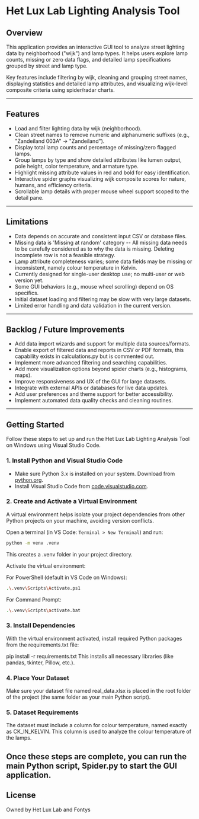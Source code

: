 # Het Lux Lab Lighting Analysis Tool

## Overview

This application provides an interactive GUI tool to analyze street lighting data by neighborhood ("wijk") and lamp types. It helps users explore lamp counts, missing or zero data flags, and detailed lamp specifications grouped by street and lamp type.

Key features include filtering by wijk, cleaning and grouping street names, displaying statistics and detailed lamp attributes, and visualizing wijk-level composite criteria using spider/radar charts.

---

## Features

- Load and filter lighting data by wijk (neighborhood).
- Clean street names to remove numeric and alphanumeric suffixes (e.g., "Zandeiland 003A" → "Zandeiland").
- Display total lamp counts and percentage of missing/zero flagged lamps.
- Group lamps by type and show detailed attributes like lumen output, pole height, color temperature, and armature type.
- Highlight missing attribute values in red and bold for easy identification.
- Interactive spider graphs visualizing wijk composite scores for nature, humans, and efficiency criteria.
- Scrollable lamp details with proper mouse wheel support scoped to the detail pane.

---

## Limitations

- Data depends on accurate and consistent input CSV or database files.
- Missing data is 'Missing at random' category -- All missing data needs to be carefully considered as to why the data is missing. Deleting incomplete row is not a feasible strategy.
- Lamp attribute completeness varies; some data fields may be missing or inconsistent, namely colour temperature in Kelvin.
- Currently designed for single-user desktop use; no multi-user or web version yet.
- Some GUI behaviors (e.g., mouse wheel scrolling) depend on OS specifics.
- Initial dataset loading and filtering may be slow with very large datasets.
- Limited error handling and data validation in the current version.

---

## Backlog / Future Improvements

- Add data import wizards and support for multiple data sources/formats.
- Enable export of filtered data and reports in CSV or PDF formats, this capability exists in calculations.py but is commented out.
- Implement more advanced filtering and searching capabilities.
- Add more visualization options beyond spider charts (e.g., histograms, maps).
- Improve responsiveness and UX of the GUI for large datasets.
- Integrate with external APIs or databases for live data updates.
- Add user preferences and theme support for better accessibility.
- Implement automated data quality checks and cleaning routines.

---

## Getting Started

Follow these steps to set up and run the Het Lux Lab Lighting Analysis Tool on Windows using Visual Studio Code.

### 1. Install Python and Visual Studio Code

- Make sure Python 3.x is installed on your system. Download from [python.org](https://www.python.org/downloads/windows/).
- Install Visual Studio Code from [code.visualstudio.com](https://code.visualstudio.com/).

### 2. Create and Activate a Virtual Environment

A virtual environment helps isolate your project dependencies from other Python projects on your machine, avoiding version conflicts.

Open a terminal (in VS Code: `Terminal > New Terminal`) and run:

```bash
python -m venv .venv
```
This creates a .venv folder in your project directory.

Activate the virtual environment:

For PowerShell (default in VS Code on Windows):
```bash
.\.venv\Scripts\Activate.ps1
```
For Command Prompt:
```bash
.\.venv\Scripts\activate.bat
```
### 3. Install Dependencies
With the virtual environment activated, install required Python packages from the requirements.txt file:

pip install -r requirements.txt
This installs all necessary libraries (like pandas, tkinter, Pillow, etc.).

### 4. Place Your Dataset
Make sure your dataset file named real_data.xlsx is placed in the root folder of the project (the same folder as your main Python script).

### 5. Dataset Requirements
The dataset must include a column for colour temperature, named exactly as CK_IN_KELVIN. This column is used to analyze the colour temperature of the lamps.

Once these steps are complete, you can run the main Python script, Spider.py to start the GUI application.
---

## License

Owned by Het Lux Lab and Fontys


